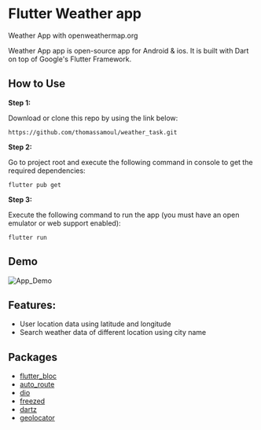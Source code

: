 # Flutter Weather app

Weather App with openweathermap.org

Weather App app is open-source app for Android & ios. It is built with Dart on top of Google's Flutter Framework.

## How to Use

**Step 1:**

Download or clone this repo by using the link below:

```
https://github.com/thomassamoul/weather_task.git
```

**Step 2:**

Go to project root and execute the following command in console to get the required dependencies:

```
flutter pub get
```

**Step 3:**

Execute the following command to run the app (you must have an open emulator or web support enabled):

```
flutter run
```

## Demo

![App_Demo](https://github.com/thomassamoul/weather_app/blob/master/demo.gif)



## Features:
- User location data using latitude and longitude
- Search weather data of different location using city name

## Packages
- [flutter_bloc](https://pub.dev/packages/flutter_bloc)
- [auto_route](https://pub.dev/packages/auto_route)
- [dio](https://pub.dev/packages/dio)
- [freezed](https://pub.dev/packages/freezed)
- [dartz](https://pub.dev/packages/dartz)
- [geolocator](https://pub.dev/packages/geolocator)
